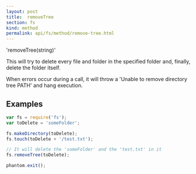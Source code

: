 ```yaml
---
layout: post
title:  removeTree
section: fs
kind: method
permalink: api/fs/method/remove-tree.html
---
```


'removeTree(string)'

This will try to delete every file and folder in the specified folder and, finally, delete the folder itself.

When errors occur during a call, it will throw a 'Unable to remove directory tree PATH' and hang execution.

## Examples

```javascript
var fs = require('fs');
var toDelete = 'someFolder';

fs.makeDirectory(toDelete);
fs.touch(toDelete + '/test.txt');

// It will delete the 'someFolder' and the 'test.txt' in it
fs.removeTree(toDelete);

phantom.exit();
```








